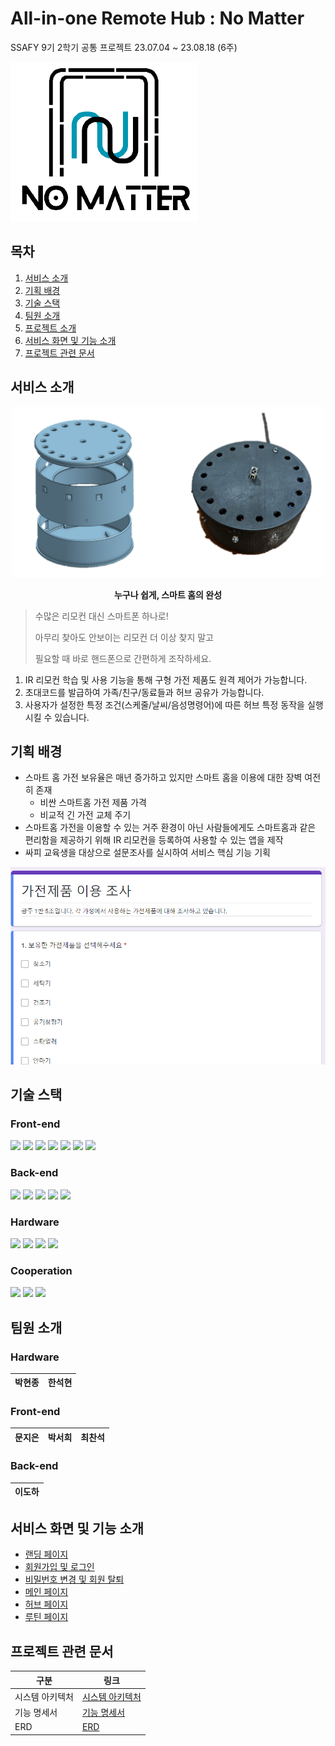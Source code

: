 # All-in-one Remote Hub : No Matter

SSAFY 9기 2학기 공통 프로젝트 23.07.04 ~ 23.08.18 (6주)

![logo](./img/logo.png)

## 목차

1. [서비스 소개](#서비스-소개)
2. [기획 배경](#기획-배경)
3. [기술 스택](#기술-스택)
4. [팀원 소개](#팀원-소개)
5. [프로젝트 소개](#프로젝트-소개)
6. [서비스 화면 및 기능 소개](#서비스-화면-및-기능-소개)
7. [프로젝트 관련 문서](#프로젝트-관련-문서)

## 서비스 소개

<center><img src="./img/3dmodeling.png" width="500"></center>

**<center>누구나 쉽게, 스마트 홈의 완성</center>**

> 수많은 리모컨 대신 스마트폰 하나로!
>
> 아무리 찾아도 안보이는 리모컨 더 이상 찾지 말고
>
> 필요할 때 바로 핸드폰으로 간편하게 조작하세요.

1. IR 리모컨 학습 및 사용 기능을 통해 구형 가전 제품도 원격 제어가 가능합니다.
2. 초대코드를 발급하여 가족/친구/동료들과 허브 공유가 가능합니다.
3. 사용자가 설정한 특정 조건(스케줄/날씨/음성명령어)에 따른 허브 특정 동작을 실행시킬 수 있습니다.

## 기획 배경

- 스마트 홈 가전 보유율은 매년 증가하고 있지만 스마트 홈을 이용에 대한 장벽 여전히 존재
  - 비싼 스마트홈 가전 제품 가격
  - 비교적 긴 가전 교체 주기
- 스마트홈 가전을 이용할 수 있는 거주 환경이 아닌 사람들에게도 스마트홈과 같은 편리함을 제공하기 위해 IR 리모컨을 등록하여 사용할 수 있는 앱을 제작
- 싸피 교육생을 대상으로 설문조사를 실시하여 서비스 핵심 기능 기획

![survey](./img/survey.png)

## 기술 스택

### Front-end

<img src="https://img.shields.io/badge/react-61DAFB?style=for-the-badge&logo=react&logoColor=black">
<img src="https://img.shields.io/badge/JavaScript-F7DF1E?style=for-the-badge&logo=JavaScript&logoColor=black">
<img src="https://img.shields.io/badge/PWA-5A0FC8?style=for-the-badge&logo=PWA&logoColor=white">

<img src="https://img.shields.io/badge/bootstrap-7952B3?style=for-the-badge&logo=bootstrap&logoColor=white">
<img src="https://img.shields.io/badge/MUI-007FFF?style=for-the-badge&logo=MUI&logoColor=white">
<img src="https://img.shields.io/badge/SCSS-CC6699?style=for-the-badge&logo=Sass&logoColor=white">

<img src="https://img.shields.io/badge/socket.io-010101?style=for-the-badge&logo=socket.io&logoColor=white">

### Back-end

<img src="https://img.shields.io/badge/springboot-6DB33F?style=for-the-badge&logo=springboot&logoColor=white">

<img src="https://img.shields.io/badge/mariaDB-003545?style=for-the-badge&logo=mariaDB&logoColor=white">

<img src="https://img.shields.io/badge/Docker-2496ED?style=for-the-badge&logo=Docker&logoColor=white">
<img src="https://img.shields.io/badge/Amazon EC2-FF9900?style=for-the-badge&logo=AmazonEC2&logoColor=white">
<img src="https://img.shields.io/badge/NGINX-009639?style=for-the-badge&logo=NGINX&logoColor=white">

### Hardware

<img src="https://img.shields.io/badge/raspberripi-A22846?style=for-the-badge&logo=RaspberryPi&logoColor=white">
<img src="https://img.shields.io/badge/Ubuntu-E95420?style=for-the-badge&logo=Ubuntu&logoColor=white">

<img src="https://img.shields.io/badge/socket.io-010101?style=for-the-badge&logo=socket.io&logoColor=white">
<img src="https://img.shields.io/badge/bluetooth-0052CC?style=for-the-badge&logo=bluetooth&logoColor=white">

### Cooperation

<img src="https://img.shields.io/badge/JIRA-0052CC?style=for-the-badge&logo=jirasoftware&logoColor=white">
<img src="https://img.shields.io/badge/gitlab-FC6D26?style=for-the-badge&logo=gitlab&logoColor=white">
<img src="https://img.shields.io/badge/NOTION-000000?style=for-the-badge&logo=notion&logoColor=white">

<!-- ## 프로젝트 소개

#### 1. 설문
![survey](./img/survey.png)
- 설문을 진행하여 서비스의 필요성과 이용 가능성에 대해 조사하여, NoMatter 서비스의 제작 배경을 확인했습니다.

#### 2. 웹앱
- PWA(Progressive Web App)을 이용하여 모바일 환경에서도 서비스 사용이 가능하도록 제작하였습니다.

#### 3. 블루투스 연결 & 와이파이 연결
- 별도의 HW 서버없이 허브와 스마트폰을 블루투스 연결을 이용하여 와이파이에 대한 정보를 제공하도록 하였습니다.

#### 4. 루틴 설정
- 스케줄/날씨/명령어를 통해 자신이 원하는 시간/날씨/명령어에 따라 서비스가 동작하도록 하였습니다.

#### 5. 음성 인식
- 'NoMatter' 명령어 인식 시 명령어 루틴을 사용할 수 있도록 명령을 인식하여 서비스를 사용할 수 있도록 하였습니다. -->

[//]: # "#### 6. Special Thanks"
[//]: # '- Back End와 배포를 맡아준 "이도하"님에게 감사를 표합니다'

## 팀원 소개

### Hardware

| 박현종 | 한석현 |
| ------ | ------ |

### Front-end

| 문지은 | 박서희 | 최찬석 |
| ------ | ------ | ------ |

### Back-end

| 이도하 |
| ------ |

## 서비스 화면 및 기능 소개

- [랜딩 페이지](https://lab.ssafy.com/s09-webmobile3-sub2/S09P12C105/-/blob/develop/introdcution/LandingPage.md)
- [회원가입 및 로그인](https://lab.ssafy.com/s09-webmobile3-sub2/S09P12C105/-/blob/develop/introdcution/LoginSignUp.md)
- [비밀번호 변경 및 회원 탈퇴](https://lab.ssafy.com/s09-webmobile3-sub2/S09P12C105/-/blob/develop/introdcution/MemberModify.md)
- [메인 페이지](https://lab.ssafy.com/s09-webmobile3-sub2/S09P12C105/-/blob/develop/introdcution/MainPage.md)
- [허브 페이지](https://lab.ssafy.com/s09-webmobile3-sub2/S09P12C105/-/blob/develop/introdcution/HubPage.md)
- [루틴 페이지](https://lab.ssafy.com/s09-webmobile3-sub2/S09P12C105/-/blob/develop/introdcution/RoutinePage.md)

## 프로젝트 관련 문서

| 구분            | 링크                                                                                                                                                                                     |
| --------------- | ---------------------------------------------------------------------------------------------------------------------------------------------------------------------------------------- |
| 시스템 아키텍처 | [시스템 아키텍처](https://lab.ssafy.com/s09-webmobile3-sub2/S09P12C105/-/blob/develop/img/SW%20%EC%95%84%ED%82%A4%ED%85%8D%EC%B2%98%20%EB%8B%A4%EC%9D%B4%EC%96%B4%EA%B7%B8%EB%9E%A8.jpg) |
| 기능 명세서     | [기능 명세서](https://lab.ssafy.com/s09-webmobile3-sub2/S09P12C105/-/blob/develop/img/%EA%B8%B0%EB%8A%A5%EB%AA%85%EC%84%B8%EC%84%9C.png)                                                 |
| ERD             | [ERD](https://lab.ssafy.com/s09-webmobile3-sub2/S09P12C105/-/blob/develop/img/erd.png)                                                                                                   |
